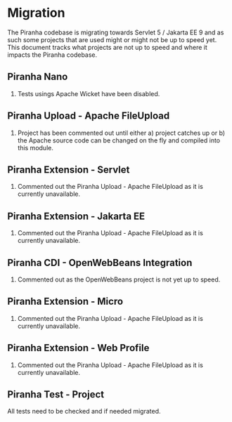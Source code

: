 # Migration

The Piranha codebase is migrating towards Servlet 5 / Jakarta EE 9 and as such
some projects that are used might or might not be up to speed yet. This document
tracks what projects are not up to speed and where it impacts the Piranha
codebase.

## Piranha Nano

1. Tests usings Apache Wicket have been disabled.

## Piranha Upload - Apache FileUpload

1. Project has been commented out until either a) project catches up or b) the
Apache source code can be changed on the fly and compiled into this module.

## Piranha Extension - Servlet

1. Commented out the Piranha Upload - Apache FileUpload as it is currently
   unavailable.

## Piranha Extension - Jakarta EE

1. Commented out the Piranha Upload - Apache FileUpload as it is currently
   unavailable.

## Piranha CDI - OpenWebBeans Integration

1. Commented out as the OpenWebBeans project is not yet up to speed.

## Piranha Extension - Micro

1. Commented out the Piranha Upload - Apache FileUpload as it is currently
   unavailable.

## Piranha Extension - Web Profile

1. Commented out the Piranha Upload - Apache FileUpload as it is currently
   unavailable.

## Piranha Test - Project

All tests need to be checked and if needed migrated.

